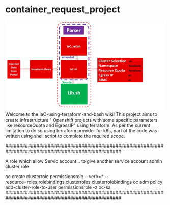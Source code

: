 # container_request_project

![Alt text](Slide1.jpg)
Welcome to the IaC-using-terraform-and-bash wiki! This project aims to create infrastructure " Openshift projects with some specific parameters like resourceQuota and EgressIP" using terraform. As per the current limitation to do so using terraform provider for k8s, part of the code was written using shell script to complete the required scope.



#################################################################################################


A role which allow Servic account  .. to give another service account admin cluster role

oc create clusterrole permissionsrole --verb=* --resource=roles,rolebindings,clusterroles,clusterrolebindings
oc adm policy add-cluster-role-to-user permissionsrole -z oc-sa
#################################################################################################



